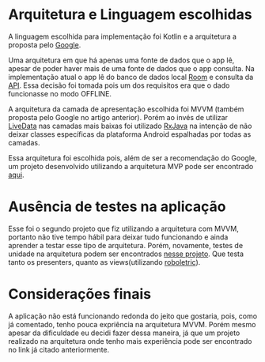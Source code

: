 # Arquitetura e Linguagem escolhidas
A linguagem escolhida para implementação foi Kotlin e a arquitetura 
a proposta pelo [Google](https://developer.android.com/topic/libraries/architecture/guide).

Uma arquitetura em que há apenas uma fonte de dados que o app lê, apesar de poder haver mais de uma fonte de 
dados que o app consulta. Na implementação atual o app lê do banco de dados local [Room](https://developer.android.com/topic/libraries/architecture/room) 
e consulta da [API](https://www.themoviedb.org/). Essa decisão foi tomada pois um dos requisitos era que o dado funcionasse no modo OFFLINE.

A arquitetura da camada de apresentação escolhida foi MVVM (também proposta pelo Google no artigo anterior). 
Porém ao invés de utilizar [LiveData](https://developer.android.com/topic/libraries/architecture/livedata) nas camadas mais baixas
foi utilizado [RxJava](https://github.com/ReactiveX/RxJava) na intenção de não deixar classes específicas da plataforma
Android espalhadas por todas as camadas.

Essa arquitetura foi escolhida pois, além de ser a recomendação do Google, um projeto desenvolvido utilizando
a arquitetura MVP pode ser encontrado [aqui](https://github.com/aaascp/gerenciador_pedidos).

# Ausência de testes na aplicação
Esse foi o segundo projeto que fiz utilizando a arquitetura com MVVM, portanto não tive tempo hábil para
deixar tudo funcionando e ainda aprender a testar esse tipo de arquitetura. Porém, novamente, testes
de unidade na arquitetura podem ser encontrados [nesse projeto](https://github.com/aaascp/gerenciador_pedidos). 
Que testa tanto os presenters, quanto as views(utilizando [roboletric](http://robolectric.org/)).

# Considerações finais
A aplicação não está funcionando redonda do jeito que gostaria, pois, como já comentado, tenho pouca expriência 
na arquitetura MVVM. Porém mesmo apesar da dificuldade eu decidi fazer dessa maneira, já que um projeto realizado
 na arquitetura  onde tenho mais experiência pode ser encontrado no link já citado anteriormente.

